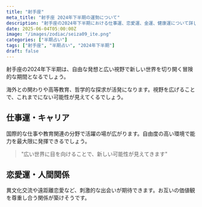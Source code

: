 ```yaml
---
title: "射手座"
meta_title: "射手座 2024年下半期の運勢について"
description: "射手座の2024年下半期における仕事運、恋愛運、金運、健康運について詳しく解説します"
date: 2025-06-04T05:00:00Z
image: "/images/zodiac/seiza09_ite.png"
categories: ["半期占い"]
tags: ["射手座", "半期占い", "2024年下半期"]
draft: false
---
```


射手座の2024年下半期は、自由な発想と広い視野で新しい世界を切り開く冒険的な期間となるでしょう。

海外との関わりや高等教育、哲学的な探求が活発になります。視野を広げることで、これまでにない可能性が見えてくるでしょう。

## 仕事運・キャリア

国際的な仕事や教育関連の分野で活躍の場が広がります。自由度の高い環境で能力を最大限に発揮できるでしょう。

> "広い世界に目を向けることで、新しい可能性が見えてきます"

## 恋愛運・人間関係

異文化交流や遠距離恋愛など、刺激的な出会いが期待できます。お互いの価値観を尊重し合う関係が築けそうです。 